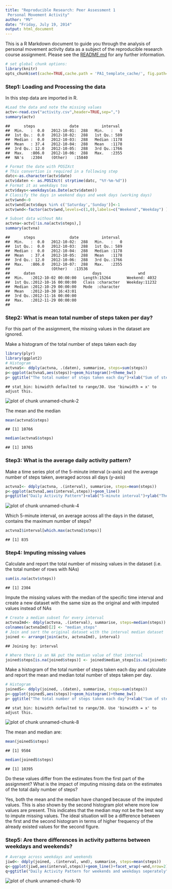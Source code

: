 ```yaml
---
title: "Reproducible Research: Peer Assessment 1 
 Personal Movement Activity"
author: "MV"
date: "Friday, July 19, 2014"
output: html_document
---
```

This is a R Markdown document to guide you through the analysis of personal movement activity data as a subject of the reproducible research course assignment. Please see the [README.md](https://github.com/vardakism/RepData_PeerAssessment1/blob/master/README.md) for any further information.


```r
# set global chunk options: 
library(knitr)
opts_chunk$set(cache=TRUE,cache.path = 'PA1_template_cache/', fig.path='figure/')
```
### Step1: Loading and Processing the data
In this step data are imported in R.


```r
#Load the data and note the missing values
actv<-read.csv("activity.csv",header=TRUE,sep=",")
summary(actv)
```

```
##      steps               date          interval   
##  Min.   :  0.0   2012-10-01:  288   Min.   :   0  
##  1st Qu.:  0.0   2012-10-02:  288   1st Qu.: 589  
##  Median :  0.0   2012-10-03:  288   Median :1178  
##  Mean   : 37.4   2012-10-04:  288   Mean   :1178  
##  3rd Qu.: 12.0   2012-10-05:  288   3rd Qu.:1766  
##  Max.   :806.0   2012-10-06:  288   Max.   :2355  
##  NA's   :2304    (Other)   :15840
```

```r
# Format the date with POSIXct
# This convertion is required in a following step
datc<-as.character(actv$date)
actv$daten <- as.POSIXct( strptime(datc, "%Y-%m-%d"))  
# Format it as weekdays too
actv$days<-weekdays(as.Date(actv$daten))
# Classify the days in weekend days and week days (working days)
actv$wnd<-0
actv$wnd[actv$days %in% c('Saturday','Sunday')]<-1
actv$wnd<-factor(actv$wnd,levels=c(1,0),labels=c("Weekend","Weekday") )

# Subset data without NAs
actvna<-actv[!is.na(actv$steps),]
summary(actvna)
```

```
##      steps               date          interval   
##  Min.   :  0.0   2012-10-02:  288   Min.   :   0  
##  1st Qu.:  0.0   2012-10-03:  288   1st Qu.: 589  
##  Median :  0.0   2012-10-04:  288   Median :1178  
##  Mean   : 37.4   2012-10-05:  288   Mean   :1178  
##  3rd Qu.: 12.0   2012-10-06:  288   3rd Qu.:1766  
##  Max.   :806.0   2012-10-07:  288   Max.   :2355  
##                  (Other)   :13536                 
##      daten                         days                wnd       
##  Min.   :2012-10-02 00:00:00   Length:15264       Weekend: 4032  
##  1st Qu.:2012-10-16 00:00:00   Class :character   Weekday:11232  
##  Median :2012-10-29 00:00:00   Mode  :character                  
##  Mean   :2012-10-30 16:43:01                                     
##  3rd Qu.:2012-11-16 00:00:00                                     
##  Max.   :2012-11-29 00:00:00                                     
## 
```

### Step2: What is mean total number of steps taken per day?

For this part of the assignment, the missing values in the dataset are ignored.

Make a histogram of the total number of steps taken each day


```r
library(plyr)
library(ggplot2)
# Histogram
actvnaS<- ddply(actvna, .(daten), summarise, steps=sum(steps))
p<-ggplot(actvnaS,aes(steps))+geom_histogram()+theme_bw()
p+ ggtitle("The total number of steps taken each day")+xlab("Sum of steps per day") 
```

```
## stat_bin: binwidth defaulted to range/30. Use 'binwidth = x' to adjust this.
```

![plot of chunk unnamed-chunk-2](figure/unnamed-chunk-2.png) 

The mean and the median

```r
mean(actvnaS$steps)
```

```
## [1] 10766
```

```r
median(actvnaS$steps)
```

```
## [1] 10765
```

### Step3: What is the average daily activity pattern?

Make a time series plot of the 5-minute interval (x-axis) and the average number of steps taken, averaged across all days (y-axis)


```r
actvnaI<- ddply(actvna, .(interval), summarise, steps=mean(steps))
p<-ggplot(actvnaI,aes(interval,steps))+geom_line()
p+ggtitle("Daily Activity Pattern")+xlab("5-minute interval")+ylab("The average number of steps")+theme_bw()
```

![plot of chunk unnamed-chunk-4](figure/unnamed-chunk-4.png) 

Which 5-minute interval, on average across all the days in the dataset, contains the maximum number of steps?


```r
actvnaI$interval[which.max(actvnaI$steps)]
```

```
## [1] 835
```

### Step4: Imputing missing values

Calculate and report the total number of missing values in the dataset (i.e. the total number of rows with NAs)


```r
sum(is.na(actv$steps))
```

```
## [1] 2304
```

Impute the missing values with the median of the specific time interval and create a new dataset with the same size as the original and with imputed values instead of NAs


```r
# Create a median subset for every interval
actvnaImd<- ddply(actvna, .(interval), summarise, steps=median(steps))
colnames(actvnaImd)[2] <- "median_steps"
# Join and sort the original dataset with the interval median dataset
joined <- arrange(join(actv, actvnaImd), interval)
```

```
## Joining by: interval
```

```r
# Where there is an NA put the median value of that interval
joined$steps[is.na(joined$steps)] <- joined$median_steps[is.na(joined$steps)]
```

Make a histogram of the total number of steps taken each day and calculate and report the mean and median total number of steps taken per day.


```r
# Histogram
joinedS<- ddply(joined, .(daten), summarise, steps=sum(steps))
p<-ggplot(joinedS,aes(steps))+geom_histogram()+theme_bw()
p+ ggtitle("The total number of steps taken each day")+xlab("Sum of steps per day") 
```

```
## stat_bin: binwidth defaulted to range/30. Use 'binwidth = x' to adjust this.
```

![plot of chunk unnamed-chunk-8](figure/unnamed-chunk-8.png) 

The mean and median are:

```r
mean(joinedS$steps)
```

```
## [1] 9504
```

```r
median(joinedS$steps)
```

```
## [1] 10395
```

Do these values differ from the estimates from the first part of the assignment? What is the impact of imputing missing data on the estimates of the total daily number of steps?

Yes, both the mean and the median have changed because of the imputed values. This is also shown by the second histogram plot where more low values are present. This indicates that the median may not be the best way to impute missing values. The ideal situation will be a difference between the first and the second histogram in terms of higher frequency of the already existed values for the second figure.

### Step5: Are there differences in activity patterns between weekdays and weekends?


```r
# Average across weekdays and weekends
jiwd<- ddply(joined, .(interval, wnd), summarise, steps=mean(steps))
q<-ggplot(jiwd,aes(interval,steps))+geom_line()+facet_wrap(~wnd,nrow=2)
q+ggtitle("Daily Activity Pattern for weekends and weekdays seperately")+xlab("5-minute interval")+ylab("The average number of steps")+theme_bw()
```

![plot of chunk unnamed-chunk-10](figure/unnamed-chunk-10.png) 
